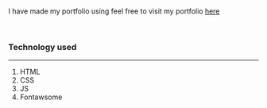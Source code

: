 

<br>

I have made my portfolio using feel free to visit my portfolio [here](http://kunatastic.github.io/my-folio)

<br>

### Technology used

<hr>

1. HTML
2. CSS
3. JS
4. Fontawsome

